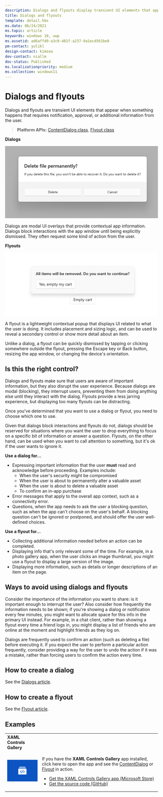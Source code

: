 ```yaml
---
description: Dialogs and flyouts display transient UI elements that appear when the user requests them or when something happens that requires notification or approval.
title: Dialogs and flyouts
template: detail.hbs
ms.date: 06/24/2021
ms.topic: article
keywords: windows 10, uwp
ms.assetid: ad6affd9-a3c0-481f-a237-9a1ecd561be8
pm-contact: yulikl
design-contact: kimsea
dev-contact: niallm
doc-status: Published
ms.localizationpriority: medium
ms.collection: windows11
---
```

# Dialogs and flyouts

Dialogs and flyouts are transient UI elements that appear when something happens that requires notification, approval, or additional information from the user.

> **Platform APIs:** [ContentDialog class](/uwp/api/Windows.UI.Xaml.Controls.ContentDialog), [Flyout class](/uwp/api/Windows.UI.Xaml.Controls.Flyout)

**Dialogs**

![Example of a dialog](../images/dialogs/dialog_RS2_delete_file.png)

Dialogs are modal UI overlays that provide contextual app information. Dialogs block interactions with the app window until being explicitly dismissed. They often request some kind of action from the user.

**Flyouts**

![Example of a flyout](../images/flyout-example2.png)

A flyout is a lightweight contextual popup that displays UI related to what the user is doing. It includes placement and sizing logic, and can be used to reveal a secondary control or show more detail about an item.

Unlike a dialog, a flyout can be quickly dismissed by tapping or clicking somewhere outside the flyout, pressing the Escape key or Back button, resizing the app window, or changing the device's orientation.

## Is this the right control?

Dialogs and flyouts make sure that users are aware of important information, but they also disrupt the user experience. Because dialogs are modal (blocking), they interrupt users, preventing them from doing anything else until they interact with the dialog. Flyouts provide a less jarring experience, but displaying too many flyouts can be distracting.

Once you've determined that you want to use a dialog or flyout, you need to choose which one to use.

Given that dialogs block interactions and flyouts do not, dialogs should be reserved for situations where you want the user to drop everything to focus on a specific bit of information or answer a question. Flyouts, on the other hand, can be used when you want to call attention to something, but it's ok if the user wants to ignore it.

   <p><b>Use a dialog for...</b> <br/>
<ul>
<li>Expressing important information that the user <b>must</b> read and acknowledge before proceeding. Examples include:
<ul>
  <li>When the user's security might be compromised</li>
  <li>When the user is about to permanently alter a valuable asset</li>
  <li>When the user is about to delete a valuable asset</li>
  <li>To confirm an in-app purchase</li>
</ul>

</li>
<li>Error messages that apply to the overall app context, such as a connectivity error.</li>
<li>Questions, when the app needs to ask the user a blocking question, such as when the app can't choose on the user's behalf. A blocking question can't be ignored or postponed, and should offer the user well-defined choices.</li>
</ul>
</p>


   <p><b>Use a flyout for...</b> <br/>
<ul>
<li>Collecting additional information needed before an action can be completed.</li>
<li>Displaying info that's only relevant some of the time. For example, in a photo gallery app, when the user clicks an image thumbnail, you might use a flyout to display a large version of the image.</li>
<li>Displaying more information, such as details or longer descriptions of an item on the page.</li>
</ul></p>

## Ways to avoid using dialogs and flyouts

Consider the importance of the information you want to share: is it important enough to interrupt the user? Also consider how frequently the information needs to be shown; if you're showing a dialog or notification every few minutes, you might want to allocate space for this info in the primary UI instead. For example, in a chat client, rather than showing a flyout every time a friend logs in, you might display a list of friends who are online at the moment and highlight friends as they log on.

Dialogs are frequently used to confirm an action (such as deleting a file) before executing it. If you expect the user to perform a particular action frequently, consider providing a way for the user to undo the action if it was a mistake, rather than forcing users to confirm the action every time.

## How to create a dialog

See the [Dialogs article](dialogs.md). 

## How to create a flyout

See the [Flyout article](flyouts.md). 

## Examples

<table>
<th align="left">XAML Controls Gallery<th>
<tr>
<td><img src="../images/xaml-controls-gallery-app-icon-sm.png" alt="XAML controls gallery"></img></td>
<td>
    <p>If you have the <strong style="font-weight: semi-bold">XAML Controls Gallery</strong> app installed, click here to open the app and see the <a href="xamlcontrolsgallery:/item/ContentDialog">ContentDialog</a> or <a href="xamlcontrolsgallery:/item/Flyout">Flyout</a> in action.</p>
    <ul>
    <li><a href="https://www.microsoft.com/store/productId/9MSVH128X2ZT">Get the XAML Controls Gallery app (Microsoft Store)</a></li>
    <li><a href="https://github.com/Microsoft/Xaml-Controls-Gallery">Get the source code (GitHub)</a></li>
    </ul>
</td>
</tr>
</table>

